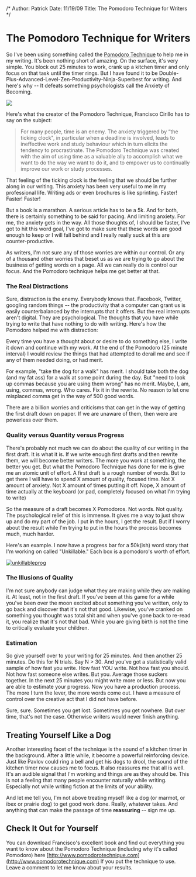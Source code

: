 /*
Author: Patrick
Date: 11/19/09
Title: The Pomodoro Technique for Writers
*/



# The Pomodoro Technique for Writers



So I've been using something called the [Pomodoro Technique](http://pomodorotechnique.com/) to help me in my writing. It's been nothing short of amazing. On the surface, it's very simple. You block out 25 minutes to work, crank up a kitchen timer and only focus on that task until the timer rings. But I have found it to be Double-Plus-Advanced-Level-Zen-Productivity-Ninja-Superbest for writing. And here's why -- It defeats something psychologists call the Anxiety of Becoming.


<div class="aside left clear">
<img src="http://sendreinforcements.com/wp-content/uploads/2009/11/PreviewScreenSnapz0011.jpg">
</div>


Here's what the creator of the Pomodoro Technique, Francisco Cirillo has to say on the subject:



> For many people, time is an enemy. The anxiety triggered by “the ticking clock", in particular when a deadline is involved, leads to ineffective work and study behaviour which in turn elicits the tendency to procrastinate. The Pomodoro Technique was created with the aim of using time as a valuable ally to accomplish what we want to do the way we want to do it, and to empower us to continually improve our work or study processes.




That feeling of the ticking clock is the feeling that we should be further along in our writing. This anxiety has been very useful to me in my professional life. Writing ads or even brochures is like sprinting. Faster! Faster! Faster!




But a book is a marathon. A serious article has to be a 5k. And for both, there is certainly something to be said for pacing. And limiting anxiety. For me, the anxiety gets in the way. All those thoughts of, I should be faster, I've got to hit this word goal, I've got to make sure that these words are good enough to keep or I will fall behind and I really really suck at this are counter-productive.




As writers, I'm not sure any of those worries are within our control. Or any of a thousand other worries that beset us as we are trying to go about the business of getting words on a page. All we can really do is control our focus. And the Pomodoro technique helps me get better at that.




### The Real Distractions 




Sure, distraction is the enemy. Everybody knows that. Facebook, Twitter, googling random things -- the productivity that a computer can grant us is easily counterbalanced by the interrupts that it offers. But the real interrupts aren't digital. They are psychological. The thoughts that you have while trying to write that have nothing to do with writing. Here's how the Pomodoro helped me with distraction:




Every time you have a thought about or desire to do something else, I write it down and continue with my work. At the end of the Pomodoro (25 minute interval) I would review the things that had attempted to derail me and see if any of them needed doing, or had merit.




For example, "take the dog for a walk" has merit. I should take both the dog (and my fat ass) for a walk at some point during the day. But "need to look up commas because you are using them wrong" has no merit. Maybe, I, am, using, commas, wrong. Who cares. Fix it in the rewrite. No reason to let one misplaced comma get in the way of 500 good words.




There are a billion worries and criticisms that can get in the way of getting the first draft down on paper. If we are unaware of them, then were are powerless over them.




### Quality versus Quantity versus Progress






There's probably not much we can do about the quality of our writing in the first draft. It is what it is. If we write enough first drafts and then rewrite them, we will become better writers. The more you work at something, the better you get. But what the Pomodoro Technique has done for me is give me an atomic unit of effort. A first draft is a rough number of words. But to get there I will have to spend X amount of quality, focused time. Not X amount of anxiety. Not X amount of times putting it off. Nope, X amount of time actually at the keyboard (or pad, completely focused on what I'm trying to write)




So the measure of a draft becomes X Pomodoros. Not words. Not quality. The psychological relief of this is immense. It gives me a way to just show up and do my part of the job. I put in the hours, I get the result. But if I worry about the result while I'm trying to put in the hours the process becomes much, much harder.




Here's an example. I now have a progress bar for a 50k(ish) word story that I'm working on called "Unkillable." Each box is a pomodoro's worth of effort.




[![unkillableprog](http://sendreinforcements.com/wp-content/uploads/2009/11/unkillableprog.jpg)](http://sendreinforcements.com/wp-content/uploads/2009/11/unkillableprog.jpg)




### The Illusions of Quality




I'm not sure anybody can judge what they are making while they are making it. At least, not in the first draft. If you've been at this game for a while you've been over the moon excited about something you've written, only to go back and discover that it's not that good. Likewise, you've cranked on something you thought was total shit and when you've gone back to re-read it, you realize that it's not that bad. While you are giving birth is not the time to critically evaluate your children.




### Estimation




So give yourself over to your writing for 25 minutes. And then another 25 minutes. Do this for N trials. Say N > 30. And you've got a statistically valid sample of how fast you write. How fast YOU write. Not how fast you should. Not how fast someone else writes. But you. Average those suckers together. In the next 25 minutes you might write more or less. But now you are able to estimate your progress. Now you have a production process. The more I turn the lever, the more words come out. I have a measure of control over the creative act that I did not have before.




Sure, sure. Sometimes you get lost. Sometimes you get nowhere. But over time, that's not the case. Otherwise writers would never finish anything.




## Treating Yourself Like a Dog




Another interesting facet of the technique is the sound of a kitchen timer in the background. After a little while, it become a powerful reinforcing device. Just like Pavlov could ring a bell and get his dogs to drool, the sound of the kitchen timer now causes me to focus. It also reassures me that all is well. It's an audible signal that I'm working and things are as they should be. This is not a feeling that many people encounter naturally while writing. Especially not while writing fiction at the limits of your ability.




And let me tell you, I'm not above treating myself like a dog (or marmot, or ibex or prairie dog) to get good work done. Really, whatever takes. And anything that can make the passage of time **reassuring** -- sign me up.



## Check It Out for Yourself



You can download Francisco's excellent book and find out everything you want to know about the Pomodoro Technique (including why it's called Pomodoro) here [http://www.pomodorotechnique.com](http://www.pomodorotechnique.com) If you put the technique to use. Leave a comment to let me know about your results.
